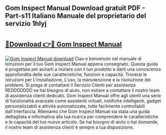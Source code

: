 ## Gom Inspect Manual Download gratuit PDF - Part-s11 Italiano Manuale del proprietario del servizio 1hlyj

# <h2><a href="http://dfaw80n.blite.top/?on=Gom+Inspect+Manual">🔗Download 👉🔴 Gom Inspect Manual</a></h2>

[![Gom Inspect Manual download](https://i.imgur.com/lujVjoI.png)](http://dfaw80n.blite.top/?on=Gom+Inspect+Manual)
Ciao e benvenuto nel manuale di Istruzioni per il tuo Gom Inspect Manual appena consegnato. Questa guida è progettata per aiutarti a iniziare con il tuo prodotto e darti una conoscenza approfondita delle sue caratteristiche, funzioni e capacità. Troverai le istruzioni per L'installazione, L'uso, la manutenzione e la risoluzione dei problemi. Si prega di contattare il Servizio Clienti per assistenza REDDDDDDD se hai bisogno di aiuto, non esitare a contattare il nostro team di assistenza clienti dedicato. Gom Inspect Manual offre agli utenti una serie di funzionalità avanzate come assistenti virtuali, notifiche intelligenti, gadget personalizzabili e attività automatizzate, tutte facilmente controllabili dall'interfaccia. Riteniamo che Gom Inspect Manual sia stata una guida dettagliata e informativa alla tua ricerca per comprendere le caratteristiche e le capacità del tuo nuovo articolo. Se hai bisogno di aiuto o hai domande, il nostro team di assistenza clienti è sempre a tua disposizione.
